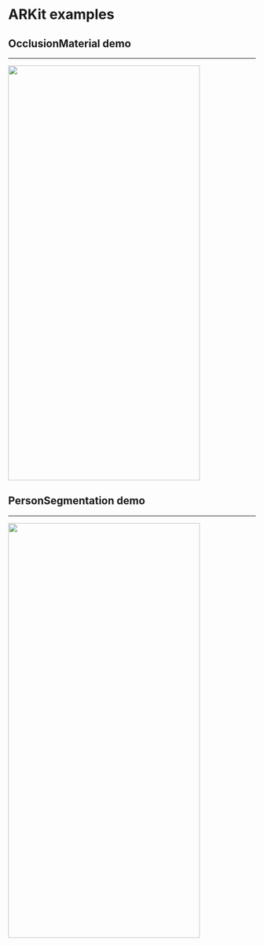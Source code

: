# ARKit examples


## OcclusionMaterial demo
______________________________________

<img src="https://github.com/artyommihailovich/ARKit/blob/main/DemoResources/OcclusionMaterial.gif?raw=true" width="390" height="844">







## PersonSegmentation demo
______________________________________

<img src="https://github.com/artyommihailovich/ARKit/blob/main/DemoResources/PersonSegmentation.gif?raw=true" width="390" height="844">

